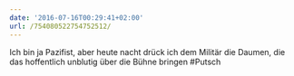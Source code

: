 ```yaml
---
date: '2016-07-16T00:29:41+02:00'
url: /754080522754752512/
---
```

Ich bin ja Pazifist, aber heute nacht drück ich dem Militär die Daumen, die das hoffentlich unblutig über die Bühne bringen #Putsch
